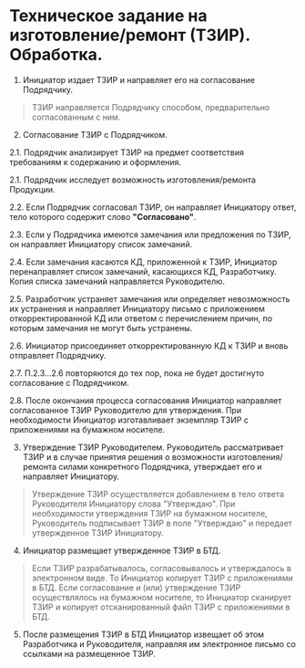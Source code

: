 # Техническое задание на изготовление/ремонт (ТЗИР). Обработка.

1.    Инициатор издает ТЗИР и направляет его на согласование Подрядчику.
>ТЗИР направляется Подрядчику способом, предварительно согласованным с ним.

2.    Согласование ТЗИР с Подрядчиком.

2.1.    Подрядчик анализирует ТЗИР на предмет соответствия требованиям к содержанию и оформления.

2.1.    Подрядчик исследует возможность изготовления/ремонта Продукции.

2.2.    Если Подрядчик согласовал ТЗИР, он направляет Инициатору ответ, тело которого содержит слово **"Согласовано"**.

2.3.    Если у Подрядчика имеются замечания или предложения по ТЗИР, он направляет Инициатору список замечаний.

2.4.    Если замечания касаются КД, приложенной к ТЗИР, Инициатор перенаправляет список замечаний, касающихся КД, Разработчику.
Копия списка замечаний направляется Руководителю.

2.5.    Разработчик устраняет замечания или определяет невозможность их устранения и направляет Инициатору письмо с приложением откорректированной КД или ответом с перечислением причин, по которым замечания не могут быть устранены.

2.6.    Инициатор присоединяет откорректированную КД к ТЗИР и вновь отправляет Подрядчику.

2.7.    П.2.3...2.6 повторяются до тех пор, пока не будет достигнуто согласование с Подрядчиком.

2.8.    После окончания процесса согласования Инициатор направляет согласованное ТЗИР Руководителю для утверждения. При необходимости Инициатор изготавливает экземпляр ТЗИР с приложениями на бумажном носителе. 

3.    Утверждение ТЗИР Руководителем. Руководитель рассматривает ТЗИР и в случае принятия решения о возможности изготовления/ремонта силами конкретного Подрядчика, утверждает его и направляет Инициатору.
>Утверждение ТЗИР осуществляется добавлением в тело ответа Руководителя Инициатору слова "Утверждаю". При необходимости утверждения ТЗИР на бумажном носителе, Руководитель подписывает ТЗИР в поле "Утверждаю" и передает утвержденное ТЗИР Инициатору. 

4.    Инициатор размещает утвержденное ТЗИР в БТД.
>Если ТЗИР разрабатывалось, согласовывалось и утверждалось в электронном виде. То Инициатор копирует ТЗИР с приложениями в БТД.
>Если согласование и (или) утверждение ТЗИР осуществлялось на бумажном носителе, то Инициатор сканирует ТЗИР и копирует отсканированный файл ТЗИР с приложениями в БТД.

5.    После размещения ТЗИР в БТД Инициатор извещает об этом Разработчика и Руководителя, направляя им электронное письмо со ссылками на размещенное ТЗИР.
